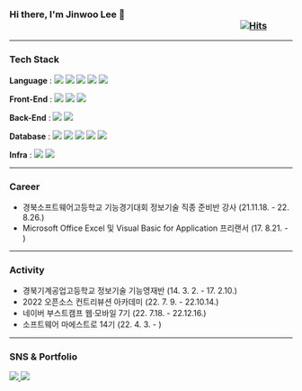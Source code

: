 ### Hi there, I'm Jinwoo Lee 👋 &nbsp;&nbsp;&nbsp;&nbsp;&nbsp;&nbsp;&nbsp;&nbsp;&nbsp;&nbsp;&nbsp;&nbsp;&nbsp;&nbsp;&nbsp;&nbsp;&nbsp;&nbsp;&nbsp;&nbsp;&nbsp;&nbsp;&nbsp;&nbsp;&nbsp;&nbsp;&nbsp;&nbsp;&nbsp;&nbsp;&nbsp;&nbsp;&nbsp;&nbsp;&nbsp;&nbsp;&nbsp;&nbsp;&nbsp;&nbsp;&nbsp;&nbsp;&nbsp;&nbsp;&nbsp;&nbsp;&nbsp;&nbsp;&nbsp;&nbsp;&nbsp;&nbsp;&nbsp;&nbsp;&nbsp;&nbsp;&nbsp;&nbsp;&nbsp;&nbsp;&nbsp;&nbsp;&nbsp;&nbsp;&nbsp;&nbsp;&nbsp;&nbsp;&nbsp;&nbsp;&nbsp;&nbsp;&nbsp;&nbsp;&nbsp;&nbsp;&nbsp;&nbsp;&nbsp;&nbsp;&nbsp;&nbsp;&nbsp;&nbsp;&nbsp;&nbsp;&nbsp;&nbsp;&nbsp;&nbsp;&nbsp;&nbsp;&nbsp;&nbsp;&nbsp;&nbsp;&nbsp;&nbsp;&nbsp;&nbsp;&nbsp;&nbsp;&nbsp;&nbsp;&nbsp; [![Hits](https://hits.seeyoufarm.com/api/count/incr/badge.svg?url=https%3A%2F%2Fgithub.com%2Fjinlee1703%2Fhit-counter&count_bg=%2379C83D&title_bg=%23555555&icon=&icon_color=%23E7E7E7&title=hits&edge_flat=false)](https://hits.seeyoufarm.com)

---

### Tech Stack

<b>Language</b> : 
<img src="https://img.shields.io/badge/JavaScript-F7DF1E?style=flat&logo=JavaScript&logoColor=white"/>
<img src="https://img.shields.io/badge/TypeScript-3178C6?style=flat&logo=TypeScript&logoColor=white" />
<img src="https://img.shields.io/badge/Java-007396?style=flat&logo=Java&logoColor=white" />
<img src="https://img.shields.io/badge/Python-3776AB?style=flat&logo=Python&logoColor=white" />
<img src="https://img.shields.io/badge/VBA-61DAFB?style=flat&logo=VBA&logoColor=white" />

<b>Front-End</b> : 
<img src="https://img.shields.io/badge/React-61DAFB?style=flat&logo=React&logoColor=white" />
<img src="https://img.shields.io/badge/Android-3DDC84?style=flat&logo=Android&logoColor=white" />
<img src="https://img.shields.io/badge/Swing-F7DF1E?style=flat&logo=Swing&logoColor=white" />

<b>Back-End</b> : 
<img src="https://img.shields.io/badge/NestJS-E0234E?style=flat&logo=NestJS&logoColor=white" />
<img src="https://img.shields.io/badge/Spring-6DB33F?style=flat&logo=Spring&logoColor=white" />

<b>Database</b> : 
<img src="https://img.shields.io/badge/MySQL-4479A1?style=flat&logo=MySQL&logoColor=white" />
<img src="https://img.shields.io/badge/MariaDB-003545?style=flat&logo=MariaDB&logoColor=white" />
<img src="https://img.shields.io/badge/SQLite-003B57?style=flat&logo=SQLite&logoColor=white" />
<img src="https://img.shields.io/badge/MongoDB-47A248?style=flat&logo=MongoDB&logoColor=white" />
<img src="https://img.shields.io/badge/Redis-DC382D?style=flat&logo=Redis&logoColor=white" />

<b>Infra</b> : 
<img src="https://img.shields.io/badge/Amazon AWS-232F3E?style=flat&logo=Amazon AWS&logoColor=white" />
<img src="https://img.shields.io/badge/Naver Cloud Platform-03C75A?style=flat&logo=Naver&logoColor=white" />

---

### Career

- 경북소프트웨어고등학교 기능경기대회 정보기술 직종 준비반 강사 (21.11.18. - 22. 8.26.)
- Microsoft Office Excel 및 Visual Basic for Application 프리랜서 (17. 8.21. - )

---

### Activity

- 경북기계공업고등학교 정보기술 기능영재반 (14. 3. 2. - 17. 2.10.)
- 2022 오픈소스 컨트리뷰션 아카데미 (22. 7. 9. - 22.10.14.)
- 네이버 부스트캠프 웹·모바일 7기 (22. 7.18. - 22.12.16.)
- 소프트웨어 마에스트로 14기 (22. 4. 3. - )

---

### SNS & Portfolio

<a href="mailto:binarywooo@gmail.com">
  <img src="https://img.shields.io/badge/Mail-30B980?style=flat&logo=Gmail&logoColor=white" />
</a>
<a href="https://jinlee1703.github.io">
  <img src="https://img.shields.io/badge/Blog-FF9800?style=flat&logo=Blogger&logoColor=white" />
</a>
<!-- <a href="https://candy-yam-479.notion.site/Lee-Jinwoo-6f25957336cd4310853b7f8f12e6daf5">
  <img src="https://img.shields.io/badge/Portfolio-FF3633?style=flat&logo=Micro.blog&logoColor=white" />
</a> -->
